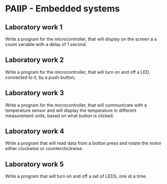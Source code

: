 # PAIIP - Embedded systems

## Laboratory work 1
 Write a program for the microcontroller, that will display on the screen a a count variable with a delay of 1 second.
## Laboratory work 2
 Write a program for the microcontroller, that will turn on and off a LED, connected to it, by a push-button;
## Laboratory work 3
Write a program for the microcontroller, that will communicate with a temperature sensor and will display the temperature in different measurement units, based on what button is clicked.
## Laboratory work 4
Write a program that will read data from a button press and rotate the motor either clockwise or counterclockwise.
## Laboratory work 5
Write a program that will turn on and off a set of LEDS, one at a time.
